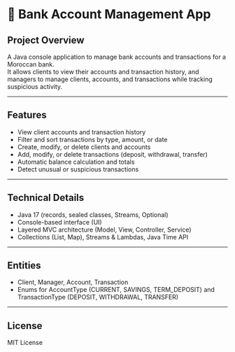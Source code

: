 # 🏦 Bank Account Management App

## Project Overview
A Java console application to manage bank accounts and transactions for a Moroccan bank.  
It allows clients to view their accounts and transaction history, and managers to manage clients, accounts, and transactions while tracking suspicious activity.

---

## Features
- View client accounts and transaction history  
- Filter and sort transactions by type, amount, or date  
- Create, modify, or delete clients and accounts  
- Add, modify, or delete transactions (deposit, withdrawal, transfer)  
- Automatic balance calculation and totals  
- Detect unusual or suspicious transactions  

---

## Technical Details
- Java 17 (records, sealed classes, Streams, Optional)  
- Console-based interface (UI)  
- Layered MVC architecture (Model, View, Controller, Service)  
- Collections (List, Map), Streams & Lambdas, Java Time API  

---

## Entities
- Client, Manager, Account, Transaction  
- Enums for AccountType (CURRENT, SAVINGS, TERM_DEPOSIT) and TransactionType (DEPOSIT, WITHDRAWAL, TRANSFER)  

---

## License
MIT License
